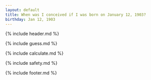 ```yaml
---
layout: default
title: When was I conceived if I was born on January 12, 1903?
birthday: Jan 12, 1903
---
```


{% include header.md %}

{% include guess.md %}

{% include calculate.md %}

{% include safety.md %}

{% include footer.md %}



